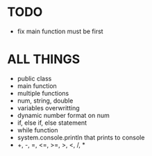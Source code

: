 # TODO
- fix main function must be first

# ALL THINGS
- public class
- main function
- multiple functions
- num, string, double
- variables overwritting
- dynamic number format on num
- if, else if, else statement
- while function
- system.console.println that prints to console
- +, -, =, <=, >=, >, <, /, *